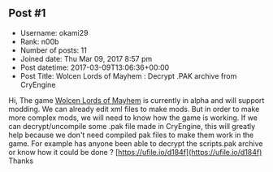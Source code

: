 ## Post #1
- Username: okami29
- Rank: n00b
- Number of posts: 11
- Joined date: Thu Mar 09, 2017 8:57 pm
- Post datetime: 2017-03-09T13:06:36+00:00
- Post Title: Wolcen Lords of Mayhem : Decrypt .PAK archive from CryEngine

Hi,
The game [Wolcen Lords of Mayhem](http://store.steampowered.com/app/424370/) is currently in alpha and will support modding.
We can already edit xml files to make mods.
But in order to make more complex mods, we will need to know how the game is working.
If we can decrypt/uncompile some .pak file made in CryEngine, this will greatly help because we don't need compiled pak files to make them work in the game.
For example has anyone been able to decrypt the scripts.pak archive or know how it could be done ?
[https://ufile.io/d184f](https://ufile.io/d184f)
Thanks
